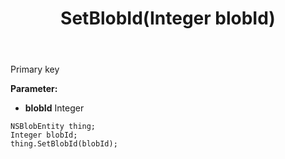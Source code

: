 ﻿---
uid: crmscript_ref_NSBlobEntity_SetBlobId
title: SetBlobId(Integer blobId)
intellisense: NSBlobEntity.SetBlobId
keywords: NSBlobEntity, GetBlobId
so.topic: reference
---

Primary key

**Parameter:** 
 - **blobId** Integer

```crmscript
NSBlobEntity thing;
Integer blobId;
thing.SetBlobId(blobId);
```

